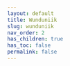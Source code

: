 ```yaml
---
layout: default
title: Wunduniik
slug: wunduniik  
nav_order: 2
has_children: true
has_toc: false
permalink: false
---
```

